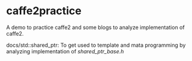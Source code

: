 # caffe2practice

A demo to practice caffe2 and some blogs to analyze implementation of caffe2.

docs/std::shared_ptr: To get used to template and mata programming by analyzing implementation of _shared_ptr_base.h_